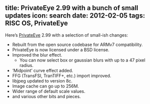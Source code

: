 title: PrivateEye 2.99 with a bunch of small updates
icon: search
date: 2012-02-05
tags: RISC OS, PrivateEye
----

Here’s [PrivateEye](/risc.os/privateeye.html) 2.99 with a selection of small-ish changes:

* Rebuilt from the open source codebase for ARMv7 compatibility.
* PrivateEye is now licensed under a BSD license.
* Improved the blur effect.
  * You can now select box or gaussian blurs with up to a 47 pixel radius.
* ‘Midpoint’ curve effect added.
* FFG (TransFSI, TranTIFF+, etc.) import improved.
* libjpeg updated to version 8c.
* Image cache can go up to 256M.
* Wider range of default scale values.
* and various other bits and pieces.
